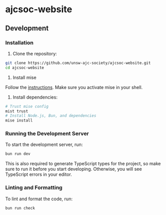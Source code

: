 # ajcsoc-website

## Development

### Installation

1. Clone the repository:

```bash
git clone https://github.com/unsw-ajc-society/ajcsoc-website.git
cd ajcsoc-website
```

1. Install mise

Follow the [instructions](https://mise.jdx.dev/getting-started.html).
Make sure you activate mise in your shell.

1. Install dependencies:

```bash
# Trust mise config
mist trust
# Install Node.js, Bun, and dependencies
mise install
```

### Running the Development Server

To start the development server, run:

```bash
bun run dev
```

This is also required to generate TypeScript types for the project, so make sure to run it before you start developing.
Otherwise, you will see TypeScript errors in your editor.

### Linting and Formatting

To lint and format the code, run:

```bash
bun run check
```
